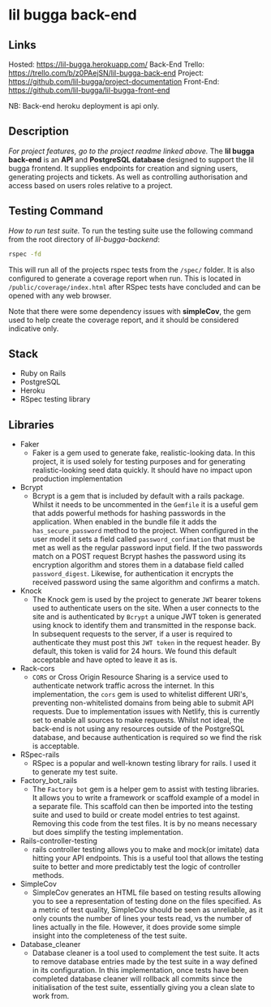 # lil bugga back-end

## Links

Hosted: https://lil-bugga.herokuapp.com/
Back-End Trello: https://trello.com/b/z0PAejSN/lil-bugga-back-end
Project: https://github.com/lil-bugga/project-documentation
Front-End: https://github.com/lil-bugga/lil-bugga-front-end

NB: Back-end heroku deployment is api only.

## Description

_For project features, go to the project readme linked above._
The **lil bugga back-end** is an **API** and **PostgreSQL database** designed to support the lil bugga frontend.
It supplies endpoints for creation and signing users, generating projects and tickets. As well as controlling authorisation and access based on users roles relative to a project.

## Testing Command

_How to run test suite._
To run the testing suite use the following command from the root directory of _lil-bugga-backend_:

```sh
rspec -fd
```

This will run all of the projects rspec tests from the `/spec/` folder. It is also configured to generate a coverage report when run. This is located in `/public/coverage/index.html` after RSpec tests have concluded and can be opened with any web browser.

Note that there were some dependency issues with **simpleCov**, the gem used to help create the coverage report, and it should be considered indicative only.

## Stack

- Ruby on Rails
- PostgreSQL
- Heroku
- RSpec testing library

## Libraries

- Faker
  - Faker is a gem used to generate fake, realistic-looking data. In this project, it is used solely for testing purposes and for generating realistic-looking seed data quickly. It should have no impact upon production implementation
- Bcrypt
  - Bcrypt is a gem that is included by default with a rails package. Whilst it needs to be uncommented in the `Gemfile` it is a useful gem that adds powerful methods for hashing passwords in the application. When enabled in the bundle file it adds the `has_secure_password` method to the project. When configured in the user model it sets a field called `password_confimation` that must be met as well as the regular password input field. If the two passwords match on a POST request Bcrypt hashes the password using its encryption algorithm and stores them in a database field called `password_digest`. Likewise, for authentication it encrypts the received password using the same algorithm and confirms a match.
- Knock
  - The Knock gem is used by the project to generate `JWT` bearer tokens used to authenticate users on the site. When a user connects to the site and is authenticated by `Bcrypt` a unique JWT token is generated using knock to identify them and transmitted in the response back. In subsequent requests to the server, if a user is required to authenticate they must post this `JWT token` in the request header. By default, this token is valid for 24 hours. We found this default acceptable and have opted to leave it as is.
- Rack-cors
  - `CORS` or Cross Origin Resource Sharing is a service used to authenticate network traffic across the internet. In this implementation, the `cors` gem is used to whitelist different URI's, preventing non-whitelisted domains from being able to submit API requests. Due to implementation issues with Netlify, this is currently set to enable all sources to make requests. Whilst not ideal, the back-end is not using any resources outside of the PostgreSQL database, and because authentication is required so we find the risk is acceptable.
- RSpec-rails
  - RSpec is a popular and well-known testing library for rails. I used it to generate my test suite.
- Factory_bot_rails
  - The `Factory bot` gem is a helper gem to assist with testing libraries. It allows you to write a framework or scaffold example of a model in a separate file. This scaffold can then be imported into the testing suite and used to build or create model entries to test against. Removing this code from the test files. It is by no means necessary but does simplify the testing implementation.
- Rails-controller-testing
  - rails controller testing allows you to make and mock(or imitate) data hitting your API endpoints. This is a useful tool that allows the testing suite to better and more predictably test the logic of controller methods.
- SimpleCov
  - SimpleCov generates an HTML file based on testing results allowing you to see a representation of testing done on the files specified. As a metric of test quality, SimpleCov should be seen as unreliable, as it only counts the number of lines your tests read, vs the number of lines actually in the file. However, it does provide some simple insight into the completeness of the test suite.
- Database_cleaner
  - Database cleaner is a tool used to complement the test suite. It acts to remove database entries made by the test suite in a way defined in its configuration. In this implementation, once tests have been completed database cleaner will rollback all commits since the initialisation of the test suite, essentially giving you a clean slate to work from.
